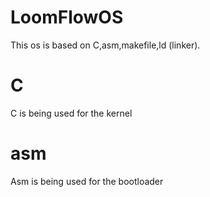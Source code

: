# LoomFlowOS
This os is based on C,asm,makefile,ld (linker).

# C
C is being used for the kernel 


# asm
 Asm is being used for the bootloader
